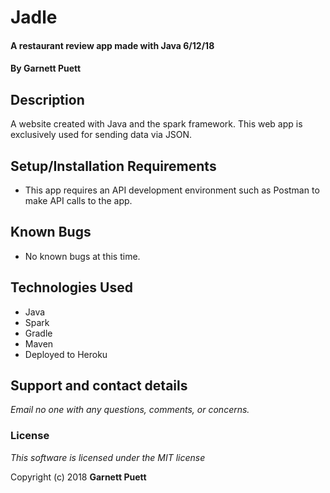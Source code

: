 # Jadle

#### A restaurant review app made with Java 6/12/18

#### By **Garnett Puett**

## Description

A website created with Java and the spark framework. This web app is exclusively used for sending data via JSON.



## Setup/Installation Requirements

* This app requires an API development environment such as Postman to make API calls to the app.


## Known Bugs
* No known bugs at this time.

## Technologies Used
* Java
* Spark
* Gradle
* Maven
* Deployed to Heroku

## Support and contact details

_Email no one with any questions, comments, or concerns._

### License

*This software is licensed under the MIT license*

Copyright (c) 2018 **Garnett Puett**
